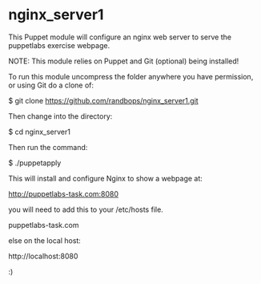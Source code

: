 nginx_server1
=============

This Puppet module will configure an nginx web server to serve the puppetlabs exercise webpage.

NOTE: This module relies on Puppet and Git (optional) being installed!



To run this module uncompress the folder anywhere you have permission, or using Git do a clone of:

$ git clone https://github.com/randbops/nginx_server1.git

Then change into the directory:

$ cd nginx_server1

Then run the command:

$ ./puppetapply

This will install and configure Nginx to show a webpage at:

http://puppetlabs-task.com:8080

you will need to add this to your /etc/hosts file.

<ipaddress>  puppetlabs-task.com

else on the local host:

http://localhost:8080

:)
